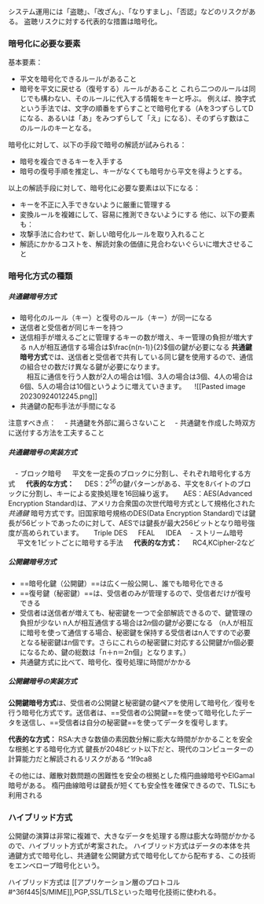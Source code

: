 システム運用には「盗聴」、「改ざん」、「なりすまし」、「否認」などのリスクがある。
盗聴リスクに対する代表的な措置は暗号化。

### 暗号化に必要な要素

基本要素：
- 平文を暗号化できるルールがあること
- 暗号を平文に戻せる（復号する）ルールがあること
これら二つのルールは同じでも構わない、そのルールに代入する情報をキーと呼ぶ。
例えば、換字式という手法では、文字の順番をずらすことで暗号化する（Aを3つずらしてDになる、あるいは「あ」をみつずらして「え」になる）、そのずらす数はこのルールのキーとなる。


暗号化に対して、以下の手段で暗号の解読が試みられる：
- 暗号を複合できるキーを入手する
- 暗号の復号手順を推定し、キーがなくても暗号から平文を得ようとする。

以上の解読手段に対して、暗号化に必要な要素は以下になる：
- キーを不正に入手できないように厳重に管理する
- 変換ルールを複雑にして、容易に推測できないようにする
他に、以下の要素も：
- 攻撃手法に合わせて、新しい暗号化ルールを取り入れること
- 解読にかかるコストを、解読対象の価値に見合わないぐらいに増大させること

### 暗号化方式の種類

##### 共通鍵暗号方式
- 暗号化のルール（キー）と復号のルール（キー）が同一になる
- 送信者と受信者が同じキーを持つ
- 送信相手が増えるごとに管理するキーの数が増え、キー管理の負担が増大する
  n人が相互通信する場合は$\frac{n(n-1)}{2}$個の鍵が必要になる
  **共通鍵暗号方式**では、送信者と受信者で共有している同じ鍵を使用するので、通信の組合せの数だけ異なる鍵が必要になります。  
　相互に通信を行う人数が2人の場合は1個、3人の場合は3個、4人の場合は6個、5人の場合は10個というように増えていきます。
　![[Pasted image 20230924012245.png]]
　
- 共通鍵の配布手法が手間になる

注意すべき点：
　- 共通鍵を外部に漏らさないこと
　- 共通鍵を作成した時双方に送付する方法を工夫すること

##### 共通鍵暗号の実装方式
　- ブロック暗号
　  平文を一定長のブロックに分割し、それぞれ暗号化する方式
　  **代表的な方式：**
　  DES：$2^{56}$の鍵パターンがある、平文を8バイトのブロックに分割し、キーによる変換処理を16回繰り返す。
　  AES：AES(Advanced Encryption Standard)は、アメリカ合衆国の次世代暗号方式として規格化された _共通鍵_ 暗号方式です。旧国家暗号規格のDES(Data Encryption Standard)では鍵長が56ビットであったのに対して、AESでは鍵長が最大256ビットとなり暗号強度が高められています。
　  Triple DES
　  FEAL
　  IDEA
　- ストリーム暗号
　  平文を1ビットごとに暗号する手法
　  **代表的な方式：**
　  RC4,KCipher-2など

##### 公開鍵暗号方式
- ==暗号化鍵（公開鍵）==は広く一般公開し、誰でも暗号化できる
- ==復号鍵（秘密鍵）==は、受信者のみが管理するので、受信者だけが復号できる
- 受信者は送信者が増えても、秘密鍵を一つで全部解読できるので、鍵管理の負担が少ない
  n人が相互通信する場合は$2n$個の鍵が必要になる
  （n人が相互に暗号を使って通信する場合、秘密鍵を保持する受信者はn人ですので必要となる秘密鍵はn個です。さらにこれらの秘密鍵に対応する公開鍵がn個必要になるため、鍵の総数は「n＋n＝2n個」となります。）
- 共通鍵方式に比べて、暗号化、復号処理に時間がかかる

##### 公開鍵暗号の実装方式
**公開鍵暗号方式**は、受信者の公開鍵と秘密鍵の鍵ペアを使用して暗号化／復号を行う暗号化方式です。送信者は、==受信者の公開鍵==を使って暗号化したデータを送信し、==受信者は自分の秘密鍵==を使ってデータを復号します。


**代表的な方式：**
RSA:大きな数値の素因数分解に膨大な時間がかかることを安全な根拠とする暗号化方式
鍵長が2048ビット以下だと、現代のコンピューターの計算能力だと解読されるリスクがある ^1f9ca8

その他には、離散対数問題の困難性を安全の根拠とした楕円曲線暗号やElGamal暗号がある。
楕円曲線暗号は鍵長が短くても安全性を確保できるので、TLSにも利用される


### ハイブリッド方式
公開鍵の演算は非常に複雑で、大きなデータを処理する際は膨大な時間がかかるので、ハイブリット方式が考案された。
ハイブリッド方式はデータの本体を共通鍵方式で暗号化し、共通鍵を公開鍵方式で暗号化してから配布する、この技術をエンベロープ暗号化という。

ハイブリッド方式は [[アプリケーション層のプロトコル#^36f445|S/MIME]],PGP,SSL/TLSといった暗号化技術に使われる。

